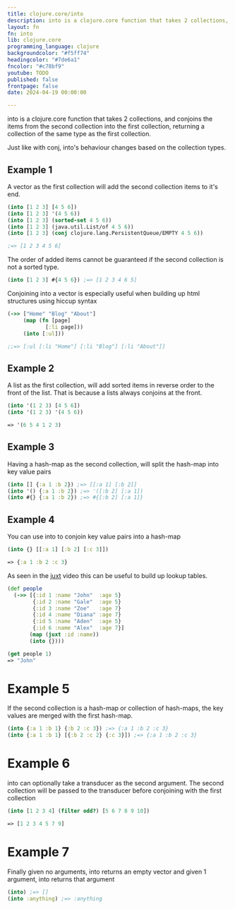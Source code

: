 ```yaml
---
title: clojure.core/into
description: into is a clojure.core function that takes 2 collections, and conjoins the items from the second collection into the first collection, returning a collection of the same type as the first collection.
layout: fn
fn: into
lib: clojure.core
programming_language: clojure
backgroundcolor: "#f5ff74"
headingcolor: "#7de6a1"
fncolor: "#c78bf9"
youtube: TODO
published: false
frontpage: false
date: 2024-04-19 00:00:00

---
```


into is a clojure.core function that takes 2 collections, and conjoins the items from the second collection into the first collection, returning a collection of the same type as the first collection.

Just like with conj, into's behaviour changes based on the collection types.

## Example 1

A vector as the first collection will add the second collection items to it's end.

```clojure
(into [1 2 3] [4 5 6])
(into [1 2 3] '(4 5 6))
(into [1 2 3] (sorted-set 4 5 6))
(into [1 2 3] (java.util.List/of 4 5 6))
(into [1 2 3] (conj clojure.lang.PersistentQueue/EMPTY 4 5 6))

;=> [1 2 3 4 5 6]
```

The order of added items cannot be guaranteed if the second collection is not a sorted type.

```clojure
(into [1 2 3] #{4 5 6}) ;=> [1 2 3 4 6 5]
```

Conjoining into a vector is especially useful when building up html structures using hiccup syntax

```clojure
(->> ["Home" "Blog" "About"]
     (map (fn [page]
            [:li page]))
     (into [:ul]))

;;=> [:ul [:li "Home"] [:li "Blog"] [:li "About"]]
```

## Example 2

A list as the first collection, will add sorted items in reverse order to the front of the list. That is because a lists always conjoins at the front.

```clojure
(into '(1 2 3) [4 5 6])
(into '(1 2 3) '(4 5 6))

=> '(6 5 4 1 2 3)

```

## Example 3

Having a hash-map as the second collection, will split the hash-map into key value pairs

```clojure
(into [] {:a 1 :b 2}) ;=> [[:a 1] [:b 2]]
(into '() {:a 1 :b 2}) ;=> '([:b 2] [:a 1])
(into #{} {:a 1 :b 2}) ;=> #{[:b 2] [:a 1]}

```

## Example 4

You can use into to conjoin key value pairs into a hash-map

```clojure
(into {} [[:a 1] [:b 2] [:c 3]])

=> {:a 1 :b 2 :c 3}
```

As seen in the [juxt](/clojure.core/juxt) video this can be useful to build up lookup tables.

```clojure
(def people
  (->> [{:id 1 :name "John"  :age 5}
        {:id 2 :name "Gale"  :age 5}
        {:id 3 :name "Zoe"   :age 7}
        {:id 4 :name "Diana" :age 7}
        {:id 5 :name "Aden"  :age 5}
        {:id 6 :name "Alex"  :age 7}]
       (map (juxt :id :name))
       (into {})))

(get people 1)
=> "John"

```

# Example 5

If the second collection is a hash-map or collection of hash-maps, the key values are merged with the first hash-map.

```clojure
(into {:a 1 :b 1} {:b 2 :c 3}) ;=> {:a 1 :b 2 :c 3}
(into {:a 1 :b 1} [{:b 2 :c 2} {:c 3}]) ;=> {:a 1 :b 2 :c 3}
```

# Example 6

into can optionally take a transducer as the second argument. The second collection will be passed to the transducer before conjoining with the first collection

```clojure
(into [1 2 3 4] (filter odd?) [5 6 7 8 9 10])

=> [1 2 3 4 5 7 9]
```

# Example 7

Finally given no arguments, into returns an empty vector and given 1 argument, into returns that argument

```clojure
(into) ;=> []
(into :anything) ;=> :anything
```
